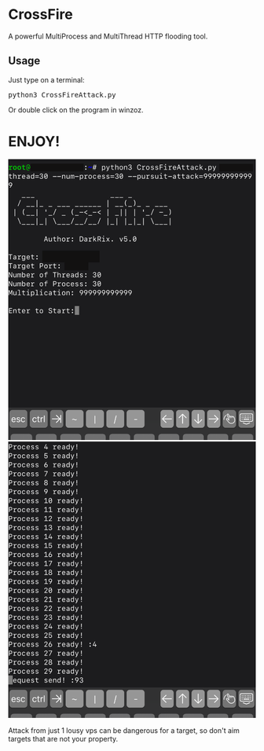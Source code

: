 # CrossFire
A powerful MultiProcess and MultiThread HTTP flooding tool.


<h2>Usage</h2>
Just type on a terminal:
<pre>python3 CrossFireAttack.py</pre>

Or double click on the program in winzoz.


<h1>ENJOY!</h1>


![StartMenu](https://raw.githubusercontent.com/CrossDarkrix/CrossFire/master/ScreenShots/StartMenu.png)
![ProcessReady](https://raw.githubusercontent.com/CrossDarkrix/CrossFire/master/ScreenShots/ProcessReady.png)


Attack from just 1 lousy vps can be dangerous for a target, so don't aim targets that are not your property.

